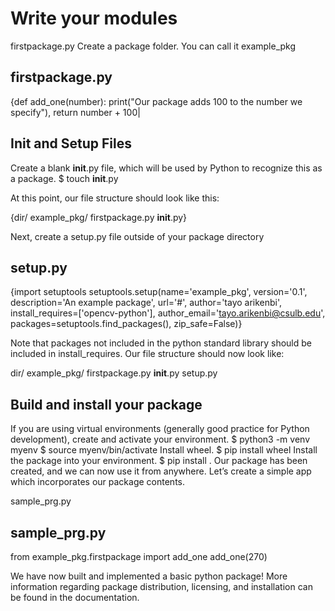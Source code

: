 # Write your modules
firstpackage.py
Create a package folder. You can call it example_pkg

## firstpackage.py

{def add_one(number):
    print("Our package adds 100 to the number we specify"),
    return number + 100|

## Init and Setup Files
Create a blank __init__.py file, which will be used by Python to recognize this as a package.
$ touch __init__.py

At this point, our file structure should look like this:

{dir/
    example_pkg/
              firstpackage.py
              __init__.py}

Next, create a setup.py file outside of your package directory

## setup.py

{import setuptools
setuptools.setup(name='example_pkg',
version='0.1',
description='An example package',
url='#',
author='tayo arikenbi',
install_requires=['opencv-python'],
author_email='tayo.arikenbi@csulb.edu',
packages=setuptools.find_packages(),
zip_safe=False)}

Note that packages not included in the python standard library should be included in install_requires. Our file structure should now look like:

dir/
    example_pkg/
              firstpackage.py
              __init__.py
    setup.py

## Build and install your package

If you are using virtual environments (generally good practice for Python development), create and activate your environment.
$ python3 -m venv myenv
$ source myenv/bin/activate
Install wheel.
$ pip install wheel
Install the package into your environment.
$ pip install .
Our package has been created, and we can now use it from anywhere. Let’s create a simple app which incorporates our package contents.

sample_prg.py

## sample_prg.py

from example_pkg.firstpackage import add_one
add_one(270)


We have now built and implemented a basic python package! More information regarding package distribution, licensing, and installation can be found in the documentation.

